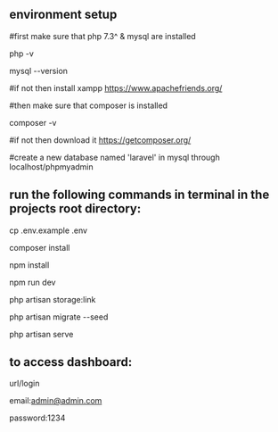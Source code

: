 environment setup
----------
#first make sure that php 7.3^ & mysql are installed

php -v

mysql --version

#if not then install xampp https://www.apachefriends.org/

#then make sure that composer is installed

composer -v

#if not then download it https://getcomposer.org/


#create a new database named 'laravel' in mysql through localhost/phpmyadmin




run the following commands in terminal in the projects root directory:
------------------------------

cp .env.example .env

composer install

npm install

npm run dev

php artisan storage:link

php artisan migrate --seed

php artisan serve


to access dashboard:
------------

url/login

email:admin@admin.com

password:1234

